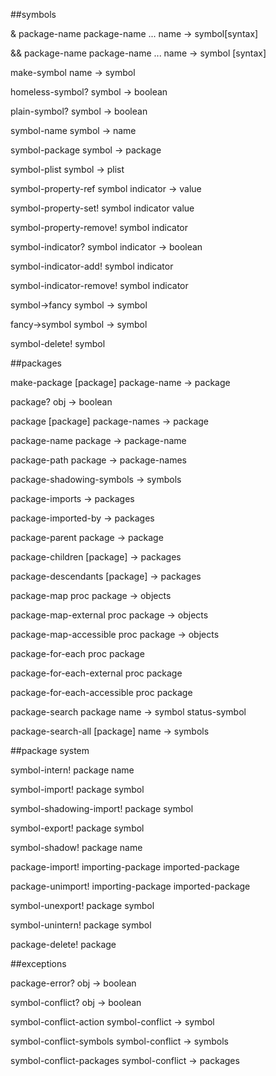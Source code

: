 
##symbols

& package-name package-name ... name -> symbol[syntax]

&& package-name package-name ... name -> symbol [syntax]

make-symbol name -> symbol

homeless-symbol? symbol -> boolean

plain-symbol? symbol -> boolean

symbol-name symbol -> name

symbol-package symbol -> package

symbol-plist symbol -> plist

symbol-property-ref symbol indicator -> value

symbol-property-set! symbol indicator value

symbol-property-remove! symbol indicator

symbol-indicator? symbol indicator -> boolean

symbol-indicator-add! symbol indicator

symbol-indicator-remove! symbol indicator

symbol->fancy symbol -> symbol

fancy->symbol symbol -> symbol

symbol-delete! symbol

##packages

make-package [package] package-name -> package

package? obj -> boolean

package [package] package-names -> package

package-name package -> package-name

package-path package -> package-names

package-shadowing-symbols -> symbols

package-imports -> packages

package-imported-by -> packages

package-parent package -> package

package-children [package] -> packages

package-descendants [package] -> packages

package-map proc package -> objects

package-map-external proc package -> objects

package-map-accessible proc package -> objects

package-for-each proc package

package-for-each-external proc package

package-for-each-accessible proc package

package-search package name -> symbol status-symbol

package-search-all [package] name -> symbols

##package system

symbol-intern! package name

symbol-import! package symbol

symbol-shadowing-import! package symbol

symbol-export! package symbol

symbol-shadow! package name

package-import! importing-package imported-package

package-unimport! importing-package imported-package

symbol-unexport! package symbol

symbol-unintern! package symbol

package-delete! package

##exceptions

package-error? obj -> boolean

symbol-conflict? obj -> boolean

symbol-conflict-action symbol-conflict -> symbol

symbol-conflict-symbols symbol-conflict -> symbols

symbol-conflict-packages symbol-conflict -> packages

